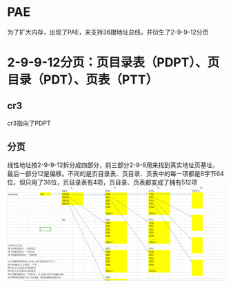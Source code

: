 # PAE
为了扩大内存，出现了PAE，来支持36跟地址总线，并衍生了2-9-9-12分页

# 2-9-9-12分页：页目录表（PDPT）、页目录（PDT）、页表（PTT）
## cr3 
cr3指向了PDPT
## 分页
线性地址按2-9-9-12拆分成四部分，前三部分2-9-9用来找到真实地址页基址，最后一部分12是偏移。不同的是页目录表、页目录、页表中的每一项都是8字节64位，但只用了36位，页目录表有4项，页目录、页表都变成了拥有512项
![alt text](image.png)